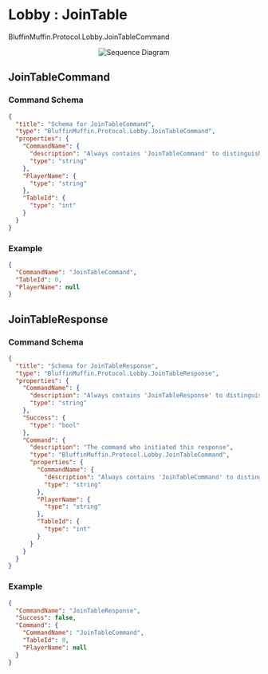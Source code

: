 # Lobby : JoinTable

BluffinMuffin.Protocol.Lobby.JoinTableCommand

<p align=center><img src="https://github.com/Ericmas001/BluffinMuffin.Protocol/blob/master/Documentation/Sequence%20Diagrams/BluffinMuffin.Protocol.Lobby.JoinTableCommand.png" alt="Sequence Diagram"></p>

## JoinTableCommand

### Command Schema

```json
{
  "title": "Schema for JoinTableCommand",
  "type": "BluffinMuffin.Protocol.Lobby.JoinTableCommand",
  "properties": {
    "CommandName": {
      "description": "Always contains 'JoinTableCommand' to distinguish the command from others.",
      "type": "string"
    },
    "PlayerName": {
      "type": "string"
    },
    "TableId": {
      "type": "int"
    }
  }
}
```

### Example

```json
{
  "CommandName": "JoinTableCommand",
  "TableId": 0,
  "PlayerName": null
}
```

## JoinTableResponse

### Command Schema

```json
{
  "title": "Schema for JoinTableResponse",
  "type": "BluffinMuffin.Protocol.Lobby.JoinTableResponse",
  "properties": {
    "CommandName": {
      "description": "Always contains 'JoinTableResponse' to distinguish the command from others.",
      "type": "string"
    },
    "Success": {
      "type": "bool"
    },
    "Command": {
      "description": "The command who initiated this response",
      "type": "BluffinMuffin.Protocol.Lobby.JoinTableCommand",
      "properties": {
        "CommandName": {
          "description": "Always contains 'JoinTableCommand' to distinguish the command from others.",
          "type": "string"
        },
        "PlayerName": {
          "type": "string"
        },
        "TableId": {
          "type": "int"
        }
      }
    }
  }
}
```

### Example

```json
{
  "CommandName": "JoinTableResponse",
  "Success": false,
  "Command": {
    "CommandName": "JoinTableCommand",
    "TableId": 0,
    "PlayerName": null
  }
}
```

